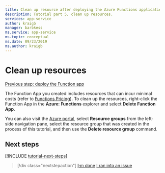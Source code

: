 ```yaml
---
title: Clean up resource after deploying the Azure Functions application to azure
description: Tutorial part 5, clean up resources.
services: app-service
author: kraigb
manager: barbkess
ms.service: app-service
ms.topic: conceptual
ms.date: 09/23/2019
ms.author: kraigb
---
```


# Clean up resources

[Previous step: deploy the Function app](tutorial-vscode-serverless-node-04.md)

The Function App you created includes resources that can incur minimal costs (refer to [Functions Pricing](https://azure.microsoft.com/pricing/details/functions/)). To clean up the resources, right-click the Function App in the **Azure: Functions** explorer and select **Delete Function App**.

You can also visit the [Azure portal](https://portal.azure.com), select **Resource groups** from the left-side navigation pane, select the resource group that was created in the process of this tutorial, and then use the **Delete resource group** command.

## Next steps

[!INCLUDE [tutorial-next-steps](includes/tutorial-next-steps.md)]

> [!div class="nextstepaction"]
> [I;m done](node-howto-write-serverless-code.md) [I ran into an issue](https://www.research.net/r/PWZWZ52?tutorial=node-deployment-azurefunctions&step=clean-up-resources)
